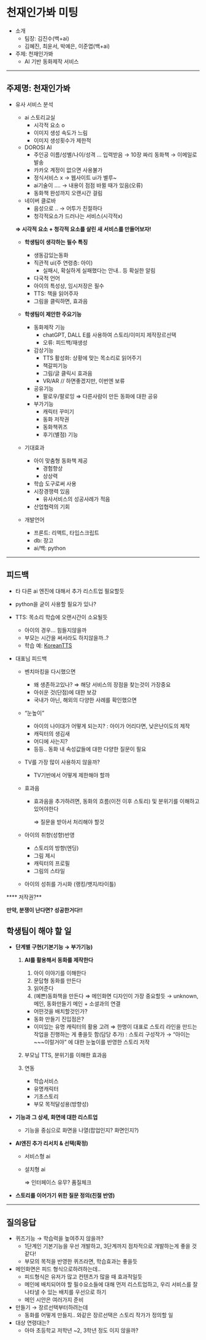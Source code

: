 # 천재인가봐 미팅

- 소개
    - 팀장: 김진수(백+ai)
    - 김혜진, 최윤서, 박예은, 이준엽(백+ai)
- 주제: 천재인가봐
    - AI 기반 동화제작 서비스
    

---

## 주제명: 천재인가봐

- 유사 서비스 분석
    - ai 스토리교실
        - 시각적 요소 o
        - 이미지 생성 속도가 느림
        - 이미지 생성횟수가 제한적
    - DOROSI AI
        - 주인공 이름/성별/나이/성격 … 입력받음 → 10장 짜리 동화책 → 이메일로 발송
        - 카카오 계정이 없으면 사용불가
        - 정식서비스 x → 웹사이트 ui가 별루~
        - ai기술이 …. → 내용이 점점 바뀔 때가 있음(오류)
        - 동화책 완성까지 오랜시간 걸림
    - 네이버 클로바
        - 음성으로 .. → 어투가 친절하다
        - 청각적요소가 드러나는 서비스(시각적x)
    
    **⇒ 시각적 요소 + 청각적 요소를 살린 새 서비스를 만들어보자!**
    
    - **학생팀이 생각하는 필수 특징**
        - 생동감있는동화
        - 직관적 ui(주 연령층: 아이)
            - 실패시, 확실하게 실패했다는 안내.. 등 확실한 알림
        - 다국적 언어
        - 아이의 특성상, 임시저장은 필수
        - TTS: 책을 읽어주자
        - 그림을 클릭하면, 효과음
        
         
        
    - **학생팀이 제안한 주요기능**
        - 동화제작 기능
            - chatGPT, DALL E를 사용하여 스토리/이미지 제작장르선택
            - 오류: 피드백/재생성
        - 감상기능
            - TTS 활성화: 상황에 맞는 목소리로 읽어주기
            - 책갈피기능
            - 그림/글 클릭시 효과음
            - VR/AR // 하면좋겠지만, 이번엔 보류
        - 공유기능
            - 팔로우/팔로잉 ⇒ 다른사람이 만든 동화에 대한 공유
        - 부가기능
            - 캐릭터 꾸미기
            - 동화 저작권
            - 동화책퀴즈
            - 후기(별점) 기능
    
    - 기대효과
        - 아이 맞춤형 동화책 제공
            - 경험향상
            - 상상력
        - 학습 도구로써 사용
        - 시장경쟁력 있음
            - 유사서비스의 성공사례가 적음
        - 산업협력의 기회
    - 개발언어
        - 프론트: 리액트, 타입스크립트
        - db: 장고
        - ai/백: python
        
---

## **피드백**

- 타 다른 ai 엔진에 대해서 추가 리스트업 필요할듯
- python을 굳이 사용할 필요가 있나?
- TTS: 목소리 학습에 오랜시간이 소요될듯
    - 아이의 경우… 힘들지않을까
    - 부모는 시간을 써서라도 하지않을까..?
    - 학습 예: [KoreanTTS](https://github.com/esoyeon/KoreanTTS)

- 대표님 피드백
    - 벤치마킹을 다시했으면
        - 왜 생존하고있나? ⇒ 해당 서비스의 장점을 찾는것이 가장중요
        - 아쉬운 것(단점)에 대한 보강
        - 국내가 아닌, 해외의 다양한 사례를 확인했으면
    - “눈높이”
        - 아이의 나이대가 어떻게 되는지?
            : 아이가 어리다면, 낮은난이도의 제작
        - 캐릭터의 생김새
        - 어디에 사는지?
        - 등등.. 동화 내 속성값들에 대한 다양한 질문이 필요
    - TV를 가장 많이 사용하지 않을까?
        - TV기반에서 어떻게 제한해야 할까
    - 효과음
        - 효과음을 추가하려면, 동화의 흐름(이전 이후 스토리) 및 분위기를 이해하고있어야한다
            
            ⇒ 질문을 받아서 처리해야 할것
            
    - 아이의 취향(성향)반영
        - 스토리의 방향(엔딩)
        - 그림 제시
        - 캐릭터의 프로필
        - 그림의 스타일
    - 아이의 성취를 가시화 (랭킹/뱃지/타이틀)
    

**** 저작권?**

**만약, 분쟁이 난다면? 성공한거다!!**

## **학생팀이 해야 할 일**

- **단계별 구현(기본기능 → 부가기능)**
    1. **AI를 활용해서 동화를 제작한다**
        1) 아이 이야기를 이해한다
        2) 문답형 동화를 만든다
        3) 읽어준다
        4) (예쁜)동화책을 만든다
         ⇒ 메인화면 디자인이 가장 중요할듯
                → unknown, 메인, 동화만들기 메인 + 소셜과의 연결
        - 어떤것을 배치할것인가?
        - 동화 만들기 진입점은?
        - 이미있는 유명 캐릭터의 활용 고려
        ⇒ 한명이 대표로 스토리 라인을 만드는 작업을 진행하는 게 좋을듯 함(담당 추가)
        : 스토리 구성작가 → “아이는 ~~~이럴거야” 에 대한 눈높이를 반영한 스토리 저작
        
    2. 부모님 TTS, 분위기를 이해한 효과음
    3. 연동
        - 학습서비스
        - 유명캐릭터
        - 기초스토리
        - 부모 목적달성용(방향성)
- **기능과 그 상세, 화면에 대한 리스트업**
    - 기능을 중심으로 화면을 나열(팝업인지? 화면인지?)
- **AI엔진 추가 리서치 & 선택(확정)**
    - 서비스형 ai
    - 설치형 ai

        ⇒ 인터페이스 유무? 품질체크

- **스토리를 이어가기 위한 질문 정의(친절 반영)**

---

## 질의응답

- 퀴즈기능 → 학습력을 높여주지 않을까?
    - 1단계인 기본기능을 우선 개발하고, 3단계까지 점차적으로 개발하는게 좋을 것같다!
    - 부모의 목적을 반영한 퀴즈라면, 학습효과는 좋을듯
- 메인화면은 피드 형식으로하려하는데..
    - 피드형식은 유저가 많고 컨텐츠가 많을 때 효과적일듯
    - 메인에 배치되어야 할 필수요소들에 대해 먼저 리스트업하고, 우리 서비스를 잘 나타낼 수 있는 배치를 우선으로 하기
    - 메인 시안은 여러가지 준비
- 만들기 → 장르선택부터하려는데
    - 동화를 어떻게 만들지.. 와같은 장르선택은 스토리 작가가 정의할 일
- 대상 연령대는?
    - 아마 초등학교 저학년 ~2, 3학년 정도 이지 않을까?
